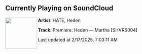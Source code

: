 ## Currently Playing on SoundCloud

[<img align="left" width="100" src="https://i1.sndcdn.com/artworks-aunqrNplMHeuyEgG-QWse1Q-t500x500.jpg">](https://soundcloud.com/hate_music/premiere-heden-martha-shvrs004)

**Artist**: HATE, Heden  

**Track**: Premiere: Heden — Martha [SHVRS004]

Last updated at 2/17/2025, 7:03:11 AM
